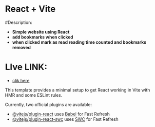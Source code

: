 # React + Vite

#Description:
- **Simple website using React**
- **add bookmarks when clicked**
- **when clicked mark as read reading time counted and bookmarks removed**


# LIve LINK: 
- [clik here ](https://my-unique-knowledge-cafee-123.surge.sh/)

This template provides a minimal setup to get React working in Vite with HMR and some ESLint rules.

Currently, two official plugins are available:

- [@vitejs/plugin-react](https://github.com/vitejs/vite-plugin-react/blob/main/packages/plugin-react/README.md) uses [Babel](https://babeljs.io/) for Fast Refresh
- [@vitejs/plugin-react-swc](https://github.com/vitejs/vite-plugin-react-swc) uses [SWC](https://swc.rs/) for Fast Refresh
